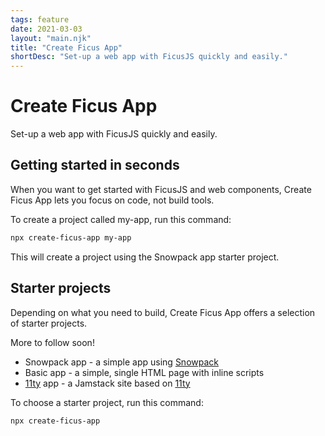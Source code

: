 ```yaml
---
tags: feature
date: 2021-03-03
layout: "main.njk"
title: "Create Ficus App"
shortDesc: "Set-up a web app with FicusJS quickly and easily."
---
```

# Create Ficus App

Set-up a web app with FicusJS quickly and easily.

## Getting started in seconds

When you want to get started with FicusJS and web components, Create Ficus App lets you focus on code, not build tools.

To create a project called my-app, run this command:

```bash
npx create-ficus-app my-app
```

This will create a project using the Snowpack app starter project.

## Starter projects

Depending on what you need to build, Create Ficus App offers a selection of starter projects.

More to follow soon!

- Snowpack app - a simple app using [Snowpack](https://www.snowpack.dev/)
- Basic app - a simple, single HTML page with inline scripts
- [11ty](https://www.11ty.dev/) app - a Jamstack site based on [11ty](https://www.11ty.dev/)

To choose a starter project, run this command:

```bash
npx create-ficus-app
```

